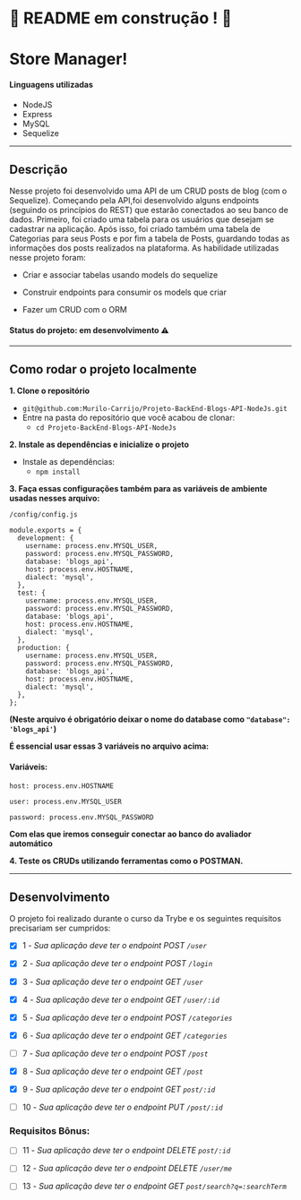 # :construction: README em construção ! :construction:
<!-- Olá, Tryber!
Esse é apenas um arquivo inicial para o README do seu projeto.
É essencial que você preencha esse documento por conta própria, ok?
Não deixe de usar nossas dicas de escrita de README de projetos, e deixe sua criatividade brilhar!
:warning: IMPORTANTE: você precisa deixar nítido:
- quais arquivos/pastas foram desenvolvidos por você; 
- quais arquivos/pastas foram desenvolvidos por outra pessoa estudante;
- quais arquivos/pastas foram desenvolvidos pela Trybe.
-->

# Store Manager!

#### Linguagens utilizadas

  * NodeJS
  * Express
  * MySQL
  * Sequelize

---

## Descrição

Nesse projeto foi desenvolvido uma API de um CRUD posts de blog (com o Sequelize).
Começando pela API,foi desenvolvido alguns endpoints (seguindo os princípios do REST) que estarão conectados ao seu banco de dados.
Primeiro, foi criado uma tabela para os usuários que desejam se cadastrar na aplicação. Após isso, foi criado também uma tabela de Categorias para seus Posts e por fim a tabela de Posts, guardando todas as informações dos posts realizados na plataforma.
As habilidade utilizadas nesse projeto foram:

  - Criar e associar tabelas usando models do sequelize

  - Construir endpoints para consumir os models que criar

  - Fazer um CRUD com o ORM

#### Status do projeto: em desenvolvimento ⚠️

---

## Como rodar o projeto localmente

**1. Clone o repositório**
  * `git@github.com:Murilo-Carrijo/Projeto-BackEnd-Blogs-API-NodeJs.git`
  * Entre na pasta do repositório que você acabou de clonar:
    * `cd Projeto-BackEnd-Blogs-API-NodeJs`

**2. Instale as dependências e inicialize o projeto**
  * Instale as dependências:
    * `npm install`

**3. Faça essas configurações também para as variáveis de ambiente usadas nesses arquivo:**

`/config/config.js`

```
module.exports = {
  development: {
    username: process.env.MYSQL_USER,
    password: process.env.MYSQL_PASSWORD,
    database: 'blogs_api',
    host: process.env.HOSTNAME,
    dialect: 'mysql',
  },
  test: {
    username: process.env.MYSQL_USER,
    password: process.env.MYSQL_PASSWORD,
    database: 'blogs_api',
    host: process.env.HOSTNAME,
    dialect: 'mysql',
  },
  production: {
    username: process.env.MYSQL_USER,
    password: process.env.MYSQL_PASSWORD,
    database: 'blogs_api',
    host: process.env.HOSTNAME,
    dialect: 'mysql',
  },
};
```

**(Neste arquivo é obrigatório deixar o nome do database como `"database": 'blogs_api'`)**

**É essencial usar essas 3 variáveis no arquivo acima:**

#### Variáveis:

`host: process.env.HOSTNAME`

`user: process.env.MYSQL_USER`

`password: process.env.MYSQL_PASSWORD`

**Com elas que iremos conseguir conectar ao banco do avaliador automático**

**4. Teste os CRUDs utilizando ferramentas como o POSTMAN.**

---

## Desenvolvimento

O projeto foi realizado durante o curso da Trybe e os seguintes requisitos precisariam ser cumpridos: 

  - [X] 1 - _Sua aplicação deve ter o endpoint POST `/user`_

  - [X] 2 - _Sua aplicação deve ter o endpoint POST `/login`_

  - [X] 3 - _Sua aplicação deve ter o endpoint GET `/user`_

  - [X] 4 - _Sua aplicação deve ter o endpoint GET `/user/:id`_

  - [X] 5 - _Sua aplicação deve ter o endpoint POST `/categories`_

  - [X] 6 - _Sua aplicação deve ter o endpoint GET `/categories`_

  - [ ] 7 - _Sua aplicação deve ter o endpoint POST `/post`_

  - [X] 8 - _Sua aplicação deve ter o endpoint GET `/post`_

  - [X] 9 - _Sua aplicação deve ter o endpoint GET `post/:id`_

  - [ ] 10 - _Sua aplicação deve ter o endpoint PUT `/post/:id`_
  
  ### Requisitos Bônus:

  - [ ] 11 - _Sua aplicação deve ter o endpoint DELETE `post/:id`_

  - [ ] 12 - _Sua aplicação deve ter o endpoint DELETE `/user/me`_

  - [ ] 13 - _Sua aplicação deve ter o endpoint GET `post/search?q=:searchTerm`_

